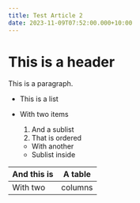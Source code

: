 ```yaml
---
title: Test Article 2
date: 2023-11-09T07:52:00.000+10:00
---
```


# This is a header

This is a paragraph.

* This is a list
* With two items
    1. And a sublist
    2. That is ordered

    * With another
    * Sublist inside

| And this is | A table |
|-------------|---------|
| With two    | columns |

